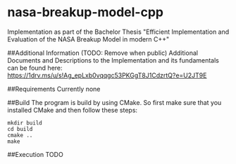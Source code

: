 # nasa-breakup-model-cpp
Implementation as part of the Bachelor Thesis "Efficient Implementation and Evaluation of the NASA Breakup Model in modern C++"

##Additional Information (TODO: Remove when public)
Additional Documents and Descriptions to the Implementation
and its fundamentals can be found here:
https://1drv.ms/u/s!Ag_epLxb0vqqgc53PKGgT8J1CdzrtQ?e=U2JT9E

##Requirements
Currently none

##Build
The program is build by using CMake. So first make sure that you installed
CMake and then follow these steps:

    mkdir build
    cd build
    cmake ..
    make

##Execution
TODO
    